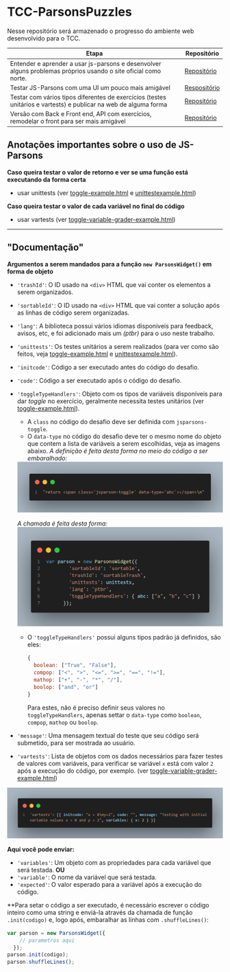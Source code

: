 # TCC-ParsonsPuzzles
 
Nesse repositório será armazenado o progresso do ambiente web desenvolvido para o TCC.

|   Etapa   |   Repositório   |
|-----------|-----------------|
| Entender e aprender a usar js-parsons e desenvolver alguns problemas próprios usando o site oficial como norte. | [Repositório](/1.%20Aprendendo%20js-parsons/) |
| Testar JS-Parsons com uma UI um pouco mais amigável | [Respositório](/2.%20Testando%20js-parsons%20(com%20UI)/) |
| Testar com vários tipos diferentes de exercícios (testes unitários e vartests) e publicar na web de alguma forma | [Repositório](/3.%20Versão%20do%20deploy%20e%20interpretador%20online/) |
| Versão com Back e Front end, API com exercícios, remodelar o front para ser mais amigável | [Repositório](/4.%20TODO%20Versão%20com%20backend%20e%20interpretador%20online/) |


## Anotações importantes sobre o uso de JS-Parsons

**Caso queira testar o valor de retorno e ver se uma função está executando da forma certa**  
  * usar unittests (ver [toggle-example.html](/1.%20Aprendendo%20js-parsons/examples/toggle-example.html) e [unittestexample.html](/1.%20Aprendendo%20js-parsons/examples/unittestexample.html))

**Caso queira testar o valor de cada variável no final do código**  
  * usar vartests (ver [toggle-variable-grader-example.html](/1.%20Aprendendo%20js-parsons/examples/toggle-variable-grader-example.html))
  
--------------------------
## "Documentação"
**Argumentos a serem mandados para a função ```new ParsonsWidget()``` em forma de objeto**  

* ```'trashId'```: O ID usado na ```<div>``` HTML que vai conter os elementos a serem organizados.
* ```'sortableId'```: O ID usado na ```<div>``` HTML que vai conter a solução após as linhas de código serem organizadas.
* ```'lang'```: A biblioteca possui vários idiomas disponíveis para feedback, avisos, etc, e foi adicionado mais um *(ptbr)* para o uso neste trabalho.
* ```'unittests'```: Os testes unitários a serem realizados (para ver como são feitos, veja [toggle-example.html](/1.%20Aprendendo%20js-parsons/examples/toggle-example.html) e [unittestexample.html](/1.%20Aprendendo%20js-parsons/examples/unittestexample.html)).
* ```'initcode'```: Código a ser executado antes do código do desafio.
* ```'code'```: Código a ser executado após o código do desafio.
* ```'toggleTypeHandlers'```: Objeto com os tipos de variáveis disponíveis para dar *toggle* no exercício, geralmente necessita testes unitários (ver [toggle-example.html](/1.%20Aprendendo%20js-parsons/examples/toggle-example.html)).
  * A ```class``` no código do desafio deve ser definida com ```jsparsons-toggle```.
  * O ```data-type``` no código do desafio deve ter o mesmo nome do objeto que contem a lista de variáveis a serem escolhidas, veja as imagens abaixo.
  *A definição é feita desta forma no meio do código a ser embaralhado:*  
  <img src="/assets/toggleTypeHandlersExemplo2.png" width="650"> 

  *A chamada é feita desta forma:*
  <img src="/assets/toggleTypeHandlersExemplo.png" width="650"> 

  * O ```'toggleTypeHandlers'``` possui alguns tipos padrão já definidos, são eles:
    ```javascript
    {
      boolean: ["True", "False"],
      compop: ["<", ">", "<=", ">=", "==", "!="],
      mathop: ["+", "-", "*", "/"],
      boolop: ["and", "or"]
    }
    ```
    Para estes, não é preciso definir seus valores no ```toggleTypeHandlers```, apenas settar o ```data-type``` como ```boolean```, ```compop```, ```mathop``` ou ```boolop```.
* ```'message'```: Uma mensagem textual do teste que seu código será submetido, para ser mostrada ao usuário.
* ```'vartests'```: Lista de objetos com os dados necessários para fazer testes de valores com variáveis, para verificar se variável ```x``` está com valor ```2``` após a execução do código, por exemplo. (ver [toggle-variable-grader-example.html](/1.%20Aprendendo%20js-parsons/examples/toggle-variable-grader-example.html))
<img src="/assets/vartestsExemplo.png" width="650">

  **Aqui você pode enviar:**
  * ```'variables'```: Um objeto com as propriedades para cada variável que será testada.
  **OU**
  * ```'variable'```: O nome da variável que será testada.
  * ```'expected'```: O valor esperado para a variável após a execução do código.

**Para setar o código a ser executado, é necessário escrever o código inteiro como uma string e enviá-la através da chamada de função ```.init(codigo)``` e, logo após, embaralhar as linhas com ```.shuffleLines()```:
```javascript
var parson = new ParsonsWidget({
    // parametros aqui
  });
parson.init(codigo);
parson.shuffleLines();
```
